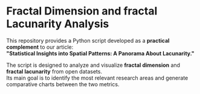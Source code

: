 # Fractal Dimension and fractal Lacunarity Analysis

This repository provides a Python script developed as a **practical complement** to our article:  
**"Statistical Insights into Spatial Patterns: A Panorama About Lacunarity."**  

The script is designed to analyze and visualize **fractal dimension** and **fractal lacunarity** from open datasets.  
Its main goal is to identify the most relevant research areas and generate comparative charts between the two metrics.
